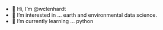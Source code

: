 - 👋 Hi, I’m @wclenhardt
- 👀 I’m interested in ... earth and environmental data science.
- 🌱 I’m currently learning ... python


<!---
wclenhardt/wclenhardt is a ✨ special ✨ repository because its `README.md` (this file) appears on your GitHub profile.
You can click the Preview link to take a look at your changes.
--->
